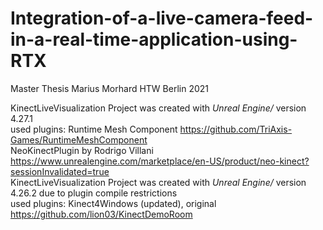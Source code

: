 # Integration-of-a-live-camera-feed-in-a-real-time-application-using-RTX
Master Thesis Marius Morhard HTW Berlin 2021

KinectLiveVisualization Project was created with _Unreal Engine/_ version 4.27.1 \
used plugins: Runtime Mesh Component https://github.com/TriAxis-Games/RuntimeMeshComponent \
NeoKinectPlugin by Rodrigo Villani https://www.unrealengine.com/marketplace/en-US/product/neo-kinect?sessionInvalidated=true \
KinectLiveVisualization Project was created with _Unreal Engine/_ version 4.26.2 due to plugin compile restrictions\
used plugins: Kinect4Windows (updated), original https://github.com/lion03/KinectDemoRoom
